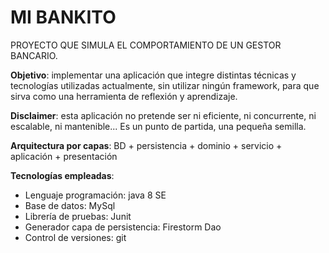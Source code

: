 # MI BANKITO
PROYECTO QUE SIMULA EL COMPORTAMIENTO DE UN GESTOR BANCARIO.

**Objetivo**: implementar una aplicación que integre distintas técnicas y tecnologías utilizadas actualmente, sin utilizar ningún framework, para que sirva como una herramienta de reflexión y aprendizaje.

**Disclaimer**: esta aplicación no pretende ser ni eficiente, ni concurrente, ni escalable, ni mantenible... Es un punto de partida, una pequeña semilla.

**Arquitectura por capas**: BD + persistencia + dominio + servicio + aplicación + presentación

**Tecnologías empleadas**: 
- Lenguaje programación: java 8 SE
- Base de datos: MySql
- Librería de pruebas: Junit
- Generador capa de persistencia: Firestorm Dao
- Control de versiones: git


